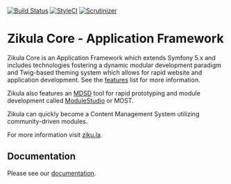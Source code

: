 [![Build Status](https://travis-ci.com/zikula/core.svg?branch=master)](https://travis-ci.com/zikula/core)
[![StyleCI](https://styleci.io/repos/781544/shield?branch=master)](https://styleci.io/repos/781544)
[![Scrutinizer](https://scrutinizer-ci.com/g/zikula/core/badges/quality-score.png?b=master)](https://scrutinizer-ci.com/g/zikula/core/)

# Zikula Core - Application Framework

Zikula Core is an Application Framework which extends Symfony 5.x and includes technologies fostering a dynamic modular development paradigm and Twig-based theming system which allows for rapid website and application development. See the [features](https://docs.ziku.la/index.html#features-of-zikula) list for more information.

Zikula also features an [MDSD](https://en.wikipedia.org/wiki/Model-driven_engineering) tool for rapid prototyping and module development called [ModuleStudio](https://modulestudio.de/en/) or MOST.

Zikula can quickly become a Content Management System utilizing community-driven modules.

For more information visit [ziku.la](https://ziku.la/).

## Documentation

Please see our [documentation](https://docs.ziku.la).
